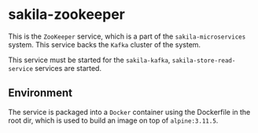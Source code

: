 # sakila-zookeeper

This is the `ZooKeeper` service, which is a part of the `sakila-microservices` system. This service
backs the `Kafka` cluster of the system.

This service must be started for the `sakila-kafka`, `sakila-store-read-service` services are started.

## Environment

The service is packaged into a `Docker` container using the Dockerfile in the root dir, which is used
to build an image on top of `alpine:3.11.5`.

